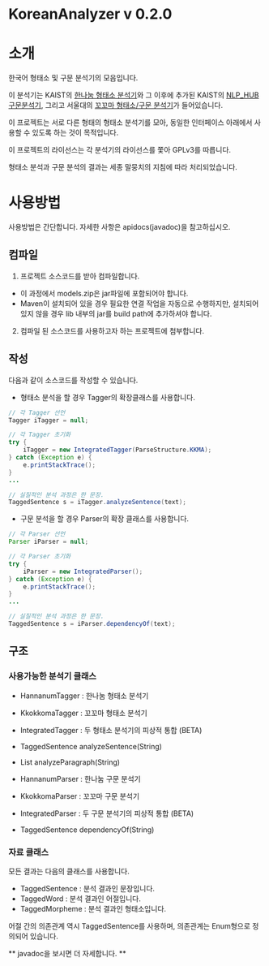 KoreanAnalyzer v 0.2.0
==============

# 소개
한국어 형태소 및 구문 분석기의 모음입니다.

이 분석기는 KAIST의 [한나눔 형태소 분석기](http://kldp.net/projects/hannanum/)와 그 이후에 추가된 KAIST의 [NLP_HUB 구문분석기](http://semanticweb.kaist.ac.kr/home/index.php/NLP_HUB),
그리고 서울대의 [꼬꼬마 형태소/구문 분석기](http://kkma.snu.ac.kr/documents/index.jsp)가 들어있습니다.

이 프로젝트는 서로 다른 형태의 형태소 분석기를 모아,
동일한 인터페이스 아래에서 사용할 수 있도록 하는 것이 목적입니다.

이 프로젝트의 라이선스는 각 분석기의 라이선스를 쫓아 GPLv3를 따릅니다.

형태소 분석과 구문 분석의 결과는 세종 말뭉치의 지침에 따라 처리되었습니다.

# 사용방법

사용방법은 간단합니다.
자세한 사항은 apidocs(javadoc)을 참고하십시오.

## 컴파일

1. 프로젝트 소스코드를 받아 컴파일합니다.
 * 이 과정에서 models.zip은 jar파일에 포함되어야 합니다.
 * Maven이 설치되어 있을 경우 필요한 연결 작업을 자동으로 수행하지만, 설치되어있지 않을 경우 lib 내부의 jar를 build path에 추가하셔야 합니다.

2. 컴파일 된 소스코드를 사용하고자 하는 프로젝트에 첨부합니다.

## 작성

다음과 같이 소스코드를 작성할 수 있습니다.
* 형태소 분석을 할 경우 Tagger의 확장클래스를 사용합니다.

```java
// 각 Tagger 선언
Tagger iTagger = null;

// 각 Tagger 초기화
try {
	iTagger = new IntegratedTagger(ParseStructure.KKMA);
} catch (Exception e) {
	e.printStackTrace();
}
...

// 실질적인 분석 과정은 한 문장.
TaggedSentence s = iTagger.analyzeSentence(text);
```

* 구문 분석을 할 경우 Parser의 확장 클래스를 사용합니다.

```java
// 각 Parser 선언
Parser iParser = null;

// 각 Parser 초기화
try {
	iParser = new IntegratedParser();
} catch (Exception e) {
	e.printStackTrace();
}
...

// 실질적인 분석 과정은 한 문장.
TaggedSentence s = iParser.dependencyOf(text);
```

## 구조
### 사용가능한 분석기 클래스
* HannanumTagger : 한나눔 형태소 분석기
* KkokkomaTagger : 꼬꼬마 형태소 분석기
* IntegratedTagger : 두 형태소 분석기의 피상적 통합 (BETA)

 * TaggedSentence analyzeSentence(String)
 * List<TaggedSentence> analyzeParagraph(String)

* HannanumParser : 한나눔 구문 분석기
* KkokkomaParser : 꼬꼬마 구문 분석기
* IntegratedParser : 두 구문 분석기의 피상적 통합 (BETA)

 * TaggedSentence dependencyOf(String)

### 자료 클래스
모든 결과는 다음의 클래스를 사용합니다.

* TaggedSentence : 분석 결과인 문장입니다.
* TaggedWord : 분석 결과인 어절입니다.
* TaggedMorpheme : 분석 결과인 형태소입니다.

어절 간의 의존관계 역시 TaggedSentence를 사용하며, 의존관계는 Enum형으로 정의되어 있습니다.

** javadoc을 보시면 더 자세합니다. **
